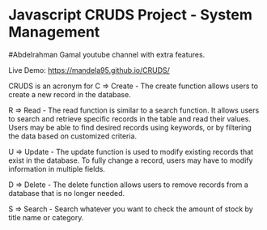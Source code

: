 # Javascript CRUDS Project - System Management
#Abdelrahman Gamal youtube channel with extra features.

Live Demo: https://mandela95.github.io/CRUDS/

CRUDS is an acronym for
C => Create - The create function allows users to create a new record in the database.

R => Read - The read function is similar to a search function. It allows users to search and retrieve specific records in the table and read their values. Users may be able to find desired records using keywords, or by filtering the data based on customized criteria.

U => Update - The update function is used to modify existing records that exist in the database. To fully change a record, users may have to modify information in multiple fields.

D => Delete - The delete function allows users to remove records from a database that is no longer needed.

S => Search - Search whatever you want to check the amount of stock by title name or category.
